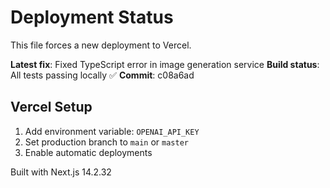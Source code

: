 # Deployment Status

This file forces a new deployment to Vercel.

**Latest fix**: Fixed TypeScript error in image generation service
**Build status**: All tests passing locally ✅
**Commit**: c08a6ad

## Vercel Setup

1. Add environment variable: `OPENAI_API_KEY`
2. Set production branch to `main` or `master`
3. Enable automatic deployments

Built with Next.js 14.2.32
